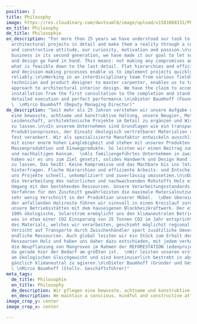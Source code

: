 ```yaml
---
position: 2
title: Philosophy
image: https://res.cloudinary.com/dwvtvuml8/image/upload/v1581068331/Philosophie-Manufaktur-Tischler-Schreiner_zs856h.jpg
en_title: Philosophy
de_title: Philosophie
en_description: "For more than 25 years we have understood our task to be to complement
  architectural projects in detail and make them a reality through a conscious, attentive
  and constructive attitude, our curiosity, motivation and passion.\n\nAs a family-run
  business in its second generation, we have made it our goal to let solid craftsmanship
  and design go hand in hand. This means: not making any compromises and questioning
  what is feasible down to the last detail. Flat hierarchies and efficient working
  and decision-making processes enable us to implement projects quickly, easily and
  reliably.\n\nWorking in an interdisciplinary team from various fields, from wood
  technician and product designer to master carpenter, enables us to take a holistic
  approach to architectural interior design. We have the claim to accompany the complete
  installation from the first consultation to the completion and stand for on-time,
  detailed execution and perfect performance.\n\nDieter Baumhoff (Founder and CEO)
  \  \nMirco Baumhoff (Deputy Managing Director)"
de_description: "Seit mehr als 25 Jahren verstehen wir unsere Aufgabe darin, durch
  eine bewusste, achtsame und konstruktive Haltung, unsere Neugier, Motivation und
  Leidenschaft, architektonische Projekte im Detail zu ergänzen und Wirklichkeit werden
  zu lassen.\n\nIn unserem Unternehmen sind Grundlagen wie ein transparenter und verantwortungsvoller
  Produktionsprozess, der Einsatz ökologisch vertretbarer Materialien und faire Arbeitsbedingungen
  fest verankert. Wir als spezialisierte Manufaktur entwickeln ausschließlich Maßanfertigungen
  mit einer enorm hohen Langlebigkeit und stehen mit unseren Produkten bewusst gegen
  Massenproduktion und Einwegprodukte. So leisten wir einen Beitrag zum Ressourcenerhalt
  und nachhaltigen Konsum.  \nAls familiengeführtes Unternehmen in zweiter Generation,
  haben wir es uns zum Ziel gesetzt, solides Handwerk und Design Hand in Hand gehen
  zu lassen. Das heißt: Keine Kompromisse und das Machbare bis ins letzte Detail zu
  hinterfragen. Flache Hierarchien und effiziente Arbeits- und Entscheidungswege ermöglichen
  uns Projekte schnell, unkompliziert und zuverlässig umzusetzen.\n\nDabei garantiert
  die Verarbeitung des natürlichen und nachwachsenden Rohstoffs Holz einen verantwortungsvollen
  Umgang mit den bestehenden Ressourcen. Unsere Verarbeitungsstandards, wie optimierte
  Verfahren für den Zuschnitt gewährleisten die maximale Materialnutzung und somit
  sehr wenig Verschnitt in der Produktion unserer Möbel.  \nDen überwiegenden Teil
  der anfallenden Holzreste führen wir sinnvoll in einen Kreislauf zurück und heizen
  unsere Betriebsstätten mit dem hauseigenen Blockheizkraftwerk. Der eigens generierte,
  100% ökologische, Solarstrom ermöglicht uns den klimaneutralen Betrieb unserer Maschinen,
  was in etwa einer CO2 Einsparung von 25 Tonnen CO2 im Jahr entspricht.   \nDer Bezug
  des Materials, welches wir verarbeiten, geschieht möglichst regional. Der weitgehende
  Verzicht auf Transporte durch Zwischenhändler spart zusätzliche Umverpackungen und
  endliche Ressourcen. Auch global leisten wir ein Stück zum Erhalt der natürlichen
  Ressourcen Holz und haben uns daher dazu entschieden, mit jedem verkauften Produkt
  die Neupflanzung von Mangroven im Rahmen der REFORESTATION (edenprojects.org) voranzutreiben,
  da gerade hier der Bedarf am größten ist.  \nWir leisten unseren ersten Beitrag
  am ökologischen Gleichgewicht und sind kontinuierlich bestrebt in absehbarer Zukunft
  gänzlich klimaneutral zu agieren.\n\nDieter Baumhoff (Gründer und Geschäftsführer)
  \ \nMirco Baumhoff (Stellv. Geschäftsführer)"
meta_tags:
  de_title: Philosophie
  en_title: Philosophy
  de_description: Wir pflegen eine bewusste, achtsame und konstruktive Haltung
  en_description: We maintain a conscious, mindful and constructive attitude
image_crop_y: center
image_crop_x: center

---
```

